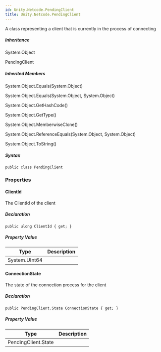 ```yaml
---  
id: Unity.Netcode.PendingClient  
title: Unity.Netcode.PendingClient  
---
```


<div class="markdown level0 summary">

A class representing a client that is currently in the process of
connecting

</div>

<div class="markdown level0 conceptual">

</div>

<div class="inheritance">

##### Inheritance

<div class="level0">

System.Object

</div>

<div class="level1">

PendingClient

</div>

</div>

<div class="inheritedMembers">

##### Inherited Members

<div>

System.Object.Equals(System.Object)

</div>

<div>

System.Object.Equals(System.Object, System.Object)

</div>

<div>

System.Object.GetHashCode()

</div>

<div>

System.Object.GetType()

</div>

<div>

System.Object.MemberwiseClone()

</div>

<div>

System.Object.ReferenceEquals(System.Object, System.Object)

</div>

<div>

System.Object.ToString()

</div>

</div>

 

##### Syntax

<div class="codewrapper">

``` lang-csharp
public class PendingClient
```

</div>

### Properties

#### ClientId

<div class="markdown level1 summary">

The ClientId of the client

</div>

<div class="markdown level1 conceptual">

</div>

##### Declaration

<div class="codewrapper">

``` lang-csharp
public ulong ClientId { get; }
```

</div>

##### Property Value

| Type          | Description |
|---------------|-------------|
| System.UInt64 |             |

#### ConnectionState

<div class="markdown level1 summary">

The state of the connection process for the client

</div>

<div class="markdown level1 conceptual">

</div>

##### Declaration

<div class="codewrapper">

``` lang-csharp
public PendingClient.State ConnectionState { get; }
```

</div>

##### Property Value

| Type                | Description |
|---------------------|-------------|
| PendingClient.State |             |

 
